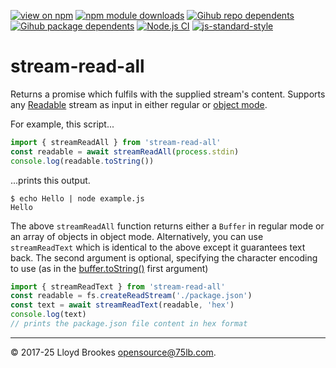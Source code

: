 [![view on npm](https://badgen.net/npm/v/stream-read-all)](https://www.npmjs.org/package/stream-read-all)
[![npm module downloads](https://badgen.net/npm/dt/stream-read-all)](https://www.npmjs.org/package/stream-read-all)
[![Gihub repo dependents](https://badgen.net/github/dependents-repo/75lb/stream-read-all)](https://github.com/75lb/stream-read-all/network/dependents?dependent_type=REPOSITORY)
[![Gihub package dependents](https://badgen.net/github/dependents-pkg/75lb/stream-read-all)](https://github.com/75lb/stream-read-all/network/dependents?dependent_type=PACKAGE)
[![Node.js CI](https://github.com/75lb/stream-read-all/actions/workflows/node.js.yml/badge.svg)](https://github.com/75lb/stream-read-all/actions/workflows/node.js.yml)
[![js-standard-style](https://img.shields.io/badge/code%20style-standard-brightgreen.svg)](https://github.com/feross/standard)

# stream-read-all

Returns a promise which fulfils with the supplied stream's content. Supports any [Readable](https://nodejs.org/docs/latest/api/stream.html#readable-streams) stream as input in either regular or [object mode](https://nodejs.org/docs/latest/api/stream.html#object-mode).

For example, this script...

```js
import { streamReadAll } from 'stream-read-all'
const readable = await streamReadAll(process.stdin)
console.log(readable.toString())
```

...prints this output.

```
$ echo Hello | node example.js
Hello
```

The above `streamReadAll` function returns either a `Buffer` in regular mode or an array of objects in object mode. Alternatively, you can use `streamReadText` which is identical to the above except it guarantees text back. The second argument is optional, specifying the character encoding to use (as in the [buffer.toString()](https://nodejs.org/docs/latest/api/buffer.html#buftostringencoding-start-end) first argument)

```js
import { streamReadText } from 'stream-read-all'
const readable = fs.createReadStream('./package.json')
const text = await streamReadText(readable, 'hex')
console.log(text)
// prints the package.json file content in hex format
```

* * *

&copy; 2017-25 Lloyd Brookes <opensource@75lb.com>.
